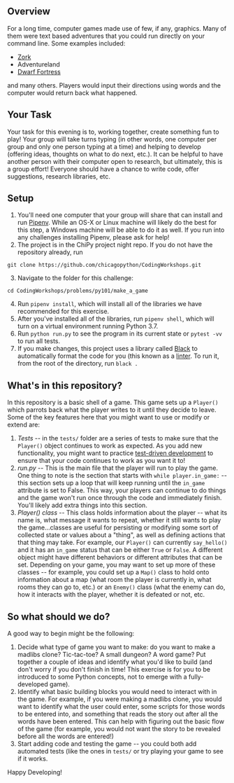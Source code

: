 <!--
.. title: Make a Game
.. slug: make-a-game
.. date: 2019-09-19 6:00:00 UTC-05:00
.. tags: 
.. category: python-101
.. link: 
.. description: 
.. type: text
-->

## Overview

For a long time, computer games made use of few, if any, graphics. Many of them were text based adventures that you could run directly on your command line. Some examples included:

- [Zork](https://en.wikipedia.org/wiki/Zork)
- Adventureland
- [Dwarf Fortress](https://en.wikipedia.org/wiki/Dwarf_Fortress)

and many others. Players would input their directions using words and the computer would return back what happened. 

## Your Task

Your task for this evening is to, working together, create something fun to play! Your group will take turns typing (in other words, one computer per group and only one person typing at a time) and helping to develop (offering ideas, thoughts on what to do next, etc.). It can be helpful to have another person with their computer open to research, but ultimately, this is a group effort! Everyone should have a chance to write code, offer suggestions, research libraries, etc. 

## Setup

1. You'll need one computer that your group will share that can install and run [Pipenv](https://pipenv-fork.readthedocs.io/en/latest/). While an OS-X or Linux machine will likely do the best for this step, a Windows machine will be able to do it as well. If you run into any challenges installing Pipenv, please ask for help!
2. The project is in the ChiPy project night repo. If you do not have the repository already, run 
```
git clone https://github.com/chicagopython/CodingWorkshops.git
```
3. Navigate to the folder for this challenge:
```
cd CodingWorkshops/problems/py101/make_a_game
``` 
4. Run `pipenv install`, which will install all of the libraries we have recommended for this exercise.
5. After you've installed all of the libraries, run `pipenv shell`, which will turn on a virtual environment running Python 3.7.
6. Run `python run.py` to see the program in its current state or `pytest -vv` to run all tests.
7. If you make changes, this project uses a library called [Black](https://github.com/psf/black) to automatically format the code for you (this known as a [linter](https://en.wikipedia.org/wiki/Lint_(software)). To run it, from the root of the directory, run `black .`

## What's in this repository?

In this repository is a basic shell of a game. This game sets up a `Player()` which parrots back what the player writes to it until they decide to leave. Some of the key features here that you might want to use or modify or extend are:

1. _Tests_ -- in the `tests/` folder are a series of tests to make sure that the `Player()` object continues to work as expected. As you add new functionality, you might want to practice [test-driven development](https://en.wikipedia.org/wiki/Test-driven_development) to ensure that your code continues to work as you want it to!
2. _run.py_ -- This is the main file that the player will run to play the game. One thing to note is the section that starts with `while player.in_game:` -- this section sets up a loop that will keep running until the `in_game` attribute is set to False. This way, your players can continue to do things and the game won't run once through the code and immediately finish. You'll likely add extra things into this section.
3. _Player() class_ -- This class holds information about the player -- what its name is, what message it wants to repeat, whether it still wants to play the game...classes are useful for persisting or modifying some sort of collected state or values about a "thing", as well as defining actions that that thing may take. For example, our `Player()` can currently `say_hello()` and it has an `in_game` status that can be either `True` or `False`. A different object might have different behaviors or different attributes that can be set. Depending on your game, you may want to set up more of these classes -- for example, you could set up a `Map()` class to hold onto information about a map (what room the player is currently in, what rooms they can go to, etc.) or an `Enemy()` class (what the enemy can do, how it interacts with the player, whether it is defeated or not, etc.

## So what should we do?

A good way to begin might be the following:

1. Decide what type of game you want to make: do you want to make a madlibs clone? Tic-tac-toe? A small dungeon? A word game? Put together a couple of ideas and identify what you'd like to build (and don't worry if you don't finish in time! This exercise is for you to be introduced to some Python concepts, not to emerge with a fully-developed game).
2. Identify what basic building blocks you would need to interact with in the game. For example, if you were making a madlibs clone, you would want to identify what the user could enter, some scripts for those words to be entered into, and something that reads the story out after all the words have been entered. This can help with figuring out the basic flow of the game (for example, you would not want the story to be revealed before all the words are entered!)
3. Start adding code and testing the game -- you could both add automated tests (like the ones in `tests/` or try playing your game to see if it works. 

Happy Developing!

